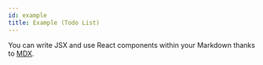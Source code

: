 ```yaml
---
id: example
title: Example (Todo List)
---
```


You can write JSX and use React components within your Markdown thanks to [MDX](https://mdxjs.com/).
